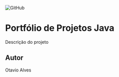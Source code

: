 ![GitHub](https://img.shields.io/github/license/otavioalves23/portfolio-java)
# Portfólio de Projetos Java
Descrição do projeto
## Autor
Otavio Alves
